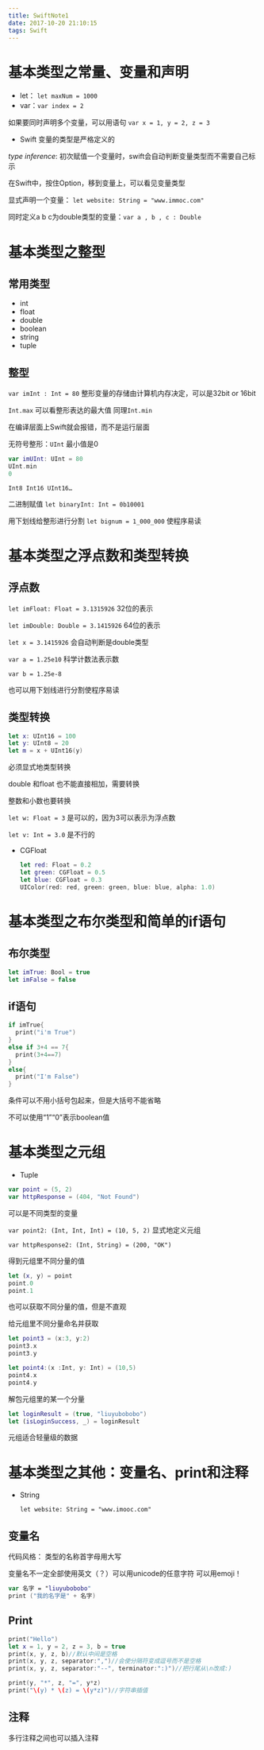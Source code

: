 ```yaml
---
title: SwiftNote1
date: 2017-10-20 21:10:15
tags: Swift
---
```


# 基本类型之常量、变量和声明

- let： `let maxNum = 1000`
- var：`var index = 2`

如果要同时声明多个变量，可以用语句 `var x = 1, y = 2, z = 3`

- Swift 变量的类型是严格定义的

*type inference*: 初次赋值一个变量时，swift会自动判断变量类型而不需要自己标示

在Swift中，按住Option，移到变量上，可以看见变量类型

显式声明一个变量： `let website: String = "www.immoc.com"`

同时定义a b c为double类型的变量：`var a , b , c : Double`



# 基本类型之整型

## 常用类型

- int
- float
- double
- boolean
- string
- tuple

## 整型

`var imInt : Int = 80` 整形变量的存储由计算机内存决定，可以是32bit or 16bit

`Int.max` 可以看整形表达的最大值 同理`Int.min`

在编译层面上Swift就会报错，而不是运行层面

无符号整形：`UInt`  最小值是0

```swift
var imUInt: UInt = 80
UInt.min
0
```

`Int8 Int16 UInt16…`

二进制赋值 `let binaryInt: Int = 0b10001`

用下划线给整形进行分割 `let bignum = 1_000_000` 使程序易读

# 基本类型之浮点数和类型转换

## 浮点数

`let imFloat: Float = 3.1315926` 32位的表示

`let imDouble: Double = 3.1415926` 64位的表示

`let x = 3.1415926` 会自动判断是double类型

`var a = 1.25e10` 科学计数法表示数

`var b = 1.25e-8`

也可以用下划线进行分割使程序易读

## 类型转换

```swift
let x: UInt16 = 100
let y: UInt8 = 20
let m = x + UInt16(y)
```

必须显式地类型转换

double 和float 也不能直接相加，需要转换

整数和小数也要转换

`let w: Float = 3` 是可以的，因为3可以表示为浮点数

`let v: Int = 3.0` 是不行的

- CGFloat

  ```swift
  let red: Float = 0.2
  let green: CGFloat = 0.5
  let blue: CGFloat = 0.3
  UIColor(red: red, green: green, blue: blue, alpha: 1.0)
  ```



# 基本类型之布尔类型和简单的if语句

## 布尔类型

```swift
let imTrue: Bool = true
let imFalse = false
```

## if语句

```swift
if imTrue{
  print("i'm True")
}
else if 3+4 == 7{
  print(3+4==7)
}
else{
  print("I'm False")
}
```

条件可以不用小括号包起来，但是大括号不能省略

不可以使用“1”“0”表示boolean值



# 基本类型之元组

- Tuple

```swift
var point = (5, 2)
var httpResponse = (404, "Not Found")
```

可以是不同类型的变量

`var point2: (Int, Int, Int) = (10, 5, 2)` 显式地定义元组

`var httpResponse2: (Int, String) = (200, "OK")`

得到元组里不同分量的值

````swift
let (x, y) = point
point.0
point.1
````

也可以获取不同分量的值，但是不直观

给元组里不同分量命名并获取

```swift
let point3 = (x:3, y:2)
point3.x
point3.y

let point4:(x :Int, y: Int) = (10,5)
point4.x
point4.y
```

解包元组里的某一个分量

```swift
let loginResult = (true, "liuyubobobo")
let (isLoginSuccess, _) = loginResult
```

元组适合轻量级的数据



# 基本类型之其他：变量名、print和注释

- String

  `let website: String = "www.imooc.com"`

## 变量名

代码风格： 类型的名称首字母用大写

变量名不一定全部使用英文（？）可以用unicode的任意字符 可以用emoji！

```swift
var 名字 = "liuyubobobo"
print ("我的名字是" + 名字)
```

## Print

```swift
print("Hello")
let x = 1, y = 2, z = 3, b = true
print(x, y, z, b)//默认中间是空格
print(x, y, z, separator:",")//会使分隔符变成逗号而不是空格
print(x, y, z, separator:"--", terminator:":)")//把行尾从\n改成:)

print(y, "*", z, "=", y*z)
print("\(y) * \(z) = \(y*z)")//字符串插值
```

## 注释

多行注释之间也可以插入注释